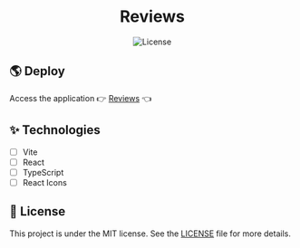 <h1 align="center">
  Reviews 
</h1>

<p align="center">
  <img alt="License" src="https://img.shields.io/static/v1?label=license&message=MIT&color=c5f6fa&labelColor=0A1033"> 
</p>

## 🌎 Deploy

Access the application 👉 [Reviews](https://react-reviews-liart.vercel.app/) 👈

## ✨ Technologies

- [ ] Vite
- [ ] React
- [ ] TypeScript
- [ ] React Icons

## 📄 License

This project is under the MIT license. See the [LICENSE](LICENSE.md) file for more details.

<br />
